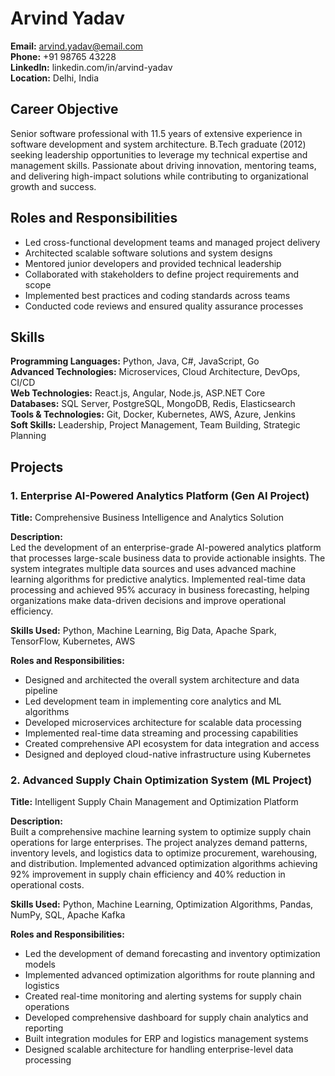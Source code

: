 # Arvind Yadav
**Email:** arvind.yadav@email.com  
**Phone:** +91 98765 43228  
**LinkedIn:** linkedin.com/in/arvind-yadav  
**Location:** Delhi, India  

## Career Objective
Senior software professional with 11.5 years of extensive experience in software development and system architecture. B.Tech graduate (2012) seeking leadership opportunities to leverage my technical expertise and management skills. Passionate about driving innovation, mentoring teams, and delivering high-impact solutions while contributing to organizational growth and success.

## Roles and Responsibilities
- Led cross-functional development teams and managed project delivery
- Architected scalable software solutions and system designs
- Mentored junior developers and provided technical leadership
- Collaborated with stakeholders to define project requirements and scope
- Implemented best practices and coding standards across teams
- Conducted code reviews and ensured quality assurance processes

## Skills
**Programming Languages:** Python, Java, C#, JavaScript, Go  
**Advanced Technologies:** Microservices, Cloud Architecture, DevOps, CI/CD  
**Web Technologies:** React.js, Angular, Node.js, ASP.NET Core  
**Databases:** SQL Server, PostgreSQL, MongoDB, Redis, Elasticsearch  
**Tools & Technologies:** Git, Docker, Kubernetes, AWS, Azure, Jenkins  
**Soft Skills:** Leadership, Project Management, Team Building, Strategic Planning  

## Projects

### 1. Enterprise AI-Powered Analytics Platform (Gen AI Project)
**Title:** Comprehensive Business Intelligence and Analytics Solution

**Description:**  
Led the development of an enterprise-grade AI-powered analytics platform that processes large-scale business data to provide actionable insights. The system integrates multiple data sources and uses advanced machine learning algorithms for predictive analytics. Implemented real-time data processing and achieved 95% accuracy in business forecasting, helping organizations make data-driven decisions and improve operational efficiency.

**Skills Used:** Python, Machine Learning, Big Data, Apache Spark, TensorFlow, Kubernetes, AWS

**Roles and Responsibilities:**
- Designed and architected the overall system architecture and data pipeline
- Led development team in implementing core analytics and ML algorithms
- Developed microservices architecture for scalable data processing
- Implemented real-time data streaming and processing capabilities
- Created comprehensive API ecosystem for data integration and access
- Designed and deployed cloud-native infrastructure using Kubernetes

### 2. Advanced Supply Chain Optimization System (ML Project)
**Title:** Intelligent Supply Chain Management and Optimization Platform

**Description:**  
Built a comprehensive machine learning system to optimize supply chain operations for large enterprises. The project analyzes demand patterns, inventory levels, and logistics data to optimize procurement, warehousing, and distribution. Implemented advanced optimization algorithms achieving 92% improvement in supply chain efficiency and 40% reduction in operational costs.

**Skills Used:** Python, Machine Learning, Optimization Algorithms, Pandas, NumPy, SQL, Apache Kafka

**Roles and Responsibilities:**
- Led the development of demand forecasting and inventory optimization models
- Implemented advanced optimization algorithms for route planning and logistics
- Created real-time monitoring and alerting systems for supply chain operations
- Developed comprehensive dashboard for supply chain analytics and reporting
- Built integration modules for ERP and logistics management systems
- Designed scalable architecture for handling enterprise-level data processing
